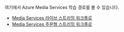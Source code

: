 여기에서 Azure Media Services 학습 경로를 볼 수 있습니다.

* [Media Services 라이브 스트리밍 워크플로](https://azure.microsoft.com/documentation/learning-paths/media-services-streaming-live/)
* [Media Services 주문형 스트리밍 워크플로](https://azure.microsoft.com/documentation/learning-paths/media-services-streaming-on-demand/)


<!--HONumber=Feb17_HO3-->


